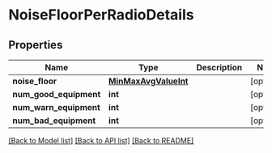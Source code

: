 # NoiseFloorPerRadioDetails

## Properties
Name | Type | Description | Notes
------------ | ------------- | ------------- | -------------
**noise_floor** | [**MinMaxAvgValueInt**](MinMaxAvgValueInt.md) |  | [optional] 
**num_good_equipment** | **int** |  | [optional] 
**num_warn_equipment** | **int** |  | [optional] 
**num_bad_equipment** | **int** |  | [optional] 

[[Back to Model list]](../README.md#documentation-for-models) [[Back to API list]](../README.md#documentation-for-api-endpoints) [[Back to README]](../README.md)

